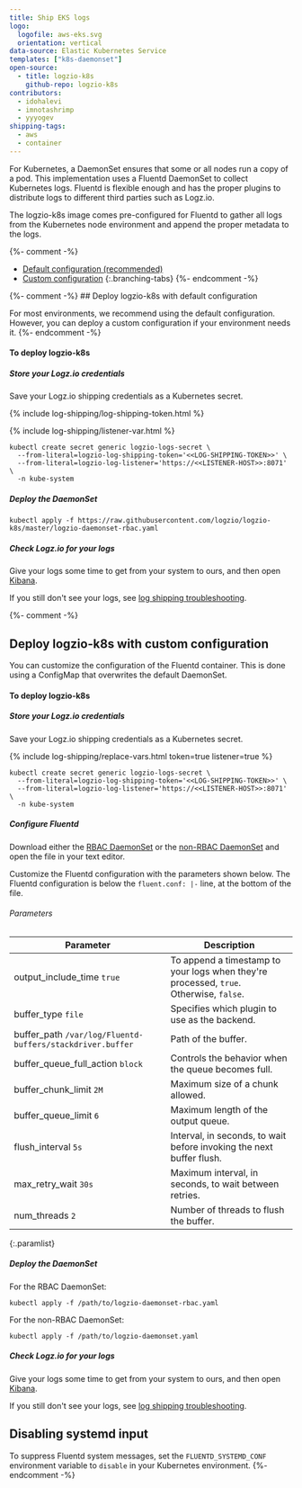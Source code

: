 ```yaml
---
title: Ship EKS logs
logo:
  logofile: aws-eks.svg
  orientation: vertical
data-source: Elastic Kubernetes Service
templates: ["k8s-daemonset"]
open-source:
  - title: logzio-k8s
    github-repo: logzio-k8s
contributors:
  - idohalevi
  - imnotashrimp
  - yyyogev
shipping-tags:
  - aws
  - container
---
```


For Kubernetes, a DaemonSet ensures that some or all nodes run a copy of a pod.
This implementation uses a Fluentd DaemonSet to collect Kubernetes logs.
Fluentd is flexible enough and has the proper plugins to distribute logs to different third parties such as Logz.io.

The logzio-k8s image comes pre-configured for Fluentd to gather all logs from the Kubernetes node environment and append the proper metadata to the logs.

{%- comment -%} <div class="branching-container">

* [Default configuration <span class="sm ital">(recommended)</span>](#default-config)
* [Custom configuration](#custom-config)
{:.branching-tabs} {%- endcomment -%}

<!-- tab:start -->
<div id="default-config">

{%- comment -%} ## Deploy logzio-k8s with default configuration

For most environments, we recommend using the default configuration.
However, you can deploy a custom configuration if your environment needs it. {%- endcomment -%}

#### To deploy logzio-k8s

<div class="tasklist">

##### Store your Logz.io credentials

Save your Logz.io shipping credentials as a Kubernetes secret.

{% include log-shipping/log-shipping-token.html %}

{% include log-shipping/listener-var.html %} 

```shell
kubectl create secret generic logzio-logs-secret \
  --from-literal=logzio-log-shipping-token='<<LOG-SHIPPING-TOKEN>>' \
  --from-literal=logzio-log-listener='https://<<LISTENER-HOST>>:8071' \
  -n kube-system
```

##### Deploy the DaemonSet

```shell
kubectl apply -f https://raw.githubusercontent.com/logzio/logzio-k8s/master/logzio-daemonset-rbac.yaml
```

##### Check Logz.io for your logs

Give your logs some time to get from your system to ours,
and then open [Kibana](https://app.logz.io/#/dashboard/kibana).

If you still don't see your logs,
see [log shipping troubleshooting]({{site.baseurl}}/user-guide/log-shipping/log-shipping-troubleshooting.html).

</div>

</div>
<!-- tab:end -->

{%- comment -%} <!-- tab:start -->
<div id="custom-config">

## Deploy logzio-k8s with custom configuration

You can customize the configuration of the Fluentd container.
This is done using a ConfigMap that overwrites the default DaemonSet.

#### To deploy logzio-k8s

<div class="tasklist">

##### Store your Logz.io credentials

Save your Logz.io shipping credentials as a Kubernetes secret.

{% include log-shipping/replace-vars.html token=true listener=true %}

```shell
kubectl create secret generic logzio-logs-secret \
  --from-literal=logzio-log-shipping-token='<<LOG-SHIPPING-TOKEN>>' \
  --from-literal=logzio-log-listener='https://<<LISTENER-HOST>>:8071' \
  -n kube-system
```

##### Configure Fluentd

Download either
the [RBAC DaemonSet](https://raw.githubusercontent.com/logzio/logzio-k8s/master/logzio-daemonset-rbac.yaml)
or the [non-RBAC DaemonSet](https://raw.githubusercontent.com/logzio/logzio-k8s/master/logzio-daemonset.yaml)
and open the file in your text editor.

Customize the Fluentd configuration with the parameters shown below.
The Fluentd configuration is below the `fluent.conf: |-` line, at the bottom of the file.

###### Parameters

| Parameter | Description |
|---|---|
| output_include_time <span class="default-param">`true`</span> | To append a timestamp to your logs when they're processed, `true`. Otherwise, `false`. |
| buffer_type <span class="default-param">`file`</span> | Specifies which plugin to use as the backend. |
| buffer_path <span class="default-param">`/var/log/Fluentd-buffers/stackdriver.buffer`</span> | Path of the buffer. |
| buffer_queue_full_action <span class="default-param">`block`</span> | Controls the behavior when the queue becomes full. |
| buffer_chunk_limit <span class="default-param">`2M`</span> | Maximum size of a chunk allowed. |
| buffer_queue_limit <span class="default-param">`6`</span> | Maximum length of the output queue. |
| flush_interval <span class="default-param">`5s`</span> | Interval, in seconds, to wait before invoking the next buffer flush. |
| max_retry_wait <span class="default-param">`30s`</span> | Maximum interval, in seconds, to wait between retries. |
| num_threads <span class="default-param">`2`</span> | Number of threads to flush the buffer. |
{:.paramlist}

##### Deploy the DaemonSet

For the RBAC DaemonSet:

```shell
kubectl apply -f /path/to/logzio-daemonset-rbac.yaml
```

For the non-RBAC DaemonSet:

```shell
kubectl apply -f /path/to/logzio-daemonset.yaml
```

##### Check Logz.io for your logs

Give your logs some time to get from your system to ours,
and then open [Kibana](https://app.logz.io/#/dashboard/kibana).

If you still don't see your logs,
see [log shipping troubleshooting]({{site.baseurl}}/user-guide/log-shipping/log-shipping-troubleshooting.html).

</div>

</div>
<!-- tab:end -->

</div>
<!-- tabContainer:end -->

## Disabling systemd input

To suppress Fluentd system messages, set the `FLUENTD_SYSTEMD_CONF` environment variable to `disable` in your Kubernetes environment. {%- endcomment -%}
